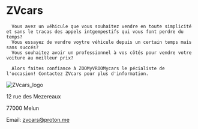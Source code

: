 # ZVcars

      

      
      Vous avez un véhicule que vous souhaitez vendre en toute simplicité et sans le tracas des appels intgempestifs qui vous font perdre du temps?
      Vous essayez de vendre voytre véhicule depuis un certain temps mais sans succés?
      Vous souhaitez avoir un professionnel à vos côtés pour vendre votre voiture au meilleur prix?

      Alors faites confiance à ZOOMyVROOMycars le pécialiste de l'occasion! Contactez ZVcars pour plus d'information.


![ZVcars_logo](https://github.com/KYameogo/ZVcars/assets/168001179/2c1d8e73-faaa-4f7c-a10a-176f7013a4a4)


      
12 rue des Mezereaux

77000 Melun

Email: zvcars@proton.me
